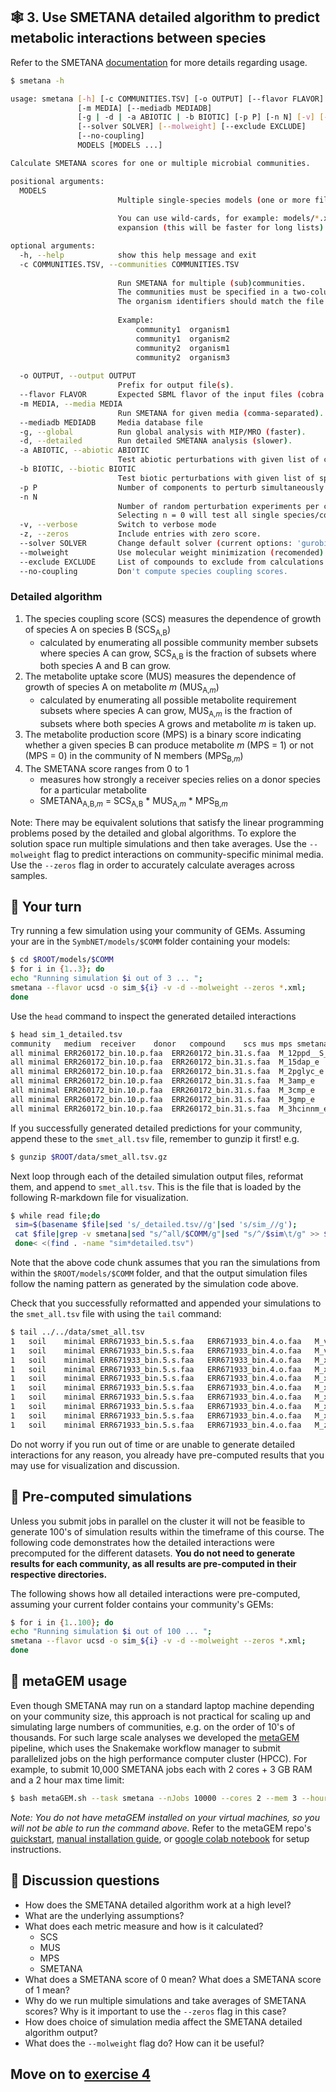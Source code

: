## 🕸️ 3. Use SMETANA detailed algorithm to predict metabolic interactions between species

Refer to the SMETANA [documentation](https://smetana.readthedocs.io/en/latest/usage.html#) for more details regarding usage.

```bash
$ smetana -h

usage: smetana [-h] [-c COMMUNITIES.TSV] [-o OUTPUT] [--flavor FLAVOR]
               [-m MEDIA] [--mediadb MEDIADB]
               [-g | -d | -a ABIOTIC | -b BIOTIC] [-p P] [-n N] [-v] [-z]
               [--solver SOLVER] [--molweight] [--exclude EXCLUDE]
               [--no-coupling]
               MODELS [MODELS ...]

Calculate SMETANA scores for one or multiple microbial communities.

positional arguments:
  MODELS                
                        Multiple single-species models (one or more files).
                        
                        You can use wild-cards, for example: models/*.xml, and optionally protect with quotes to avoid automatic bash
                        expansion (this will be faster for long lists): "models/*.xml". 

optional arguments:
  -h, --help            show this help message and exit
  -c COMMUNITIES.TSV, --communities COMMUNITIES.TSV
                        
                        Run SMETANA for multiple (sub)communities.
                        The communities must be specified in a two-column tab-separated file with community and organism identifiers.
                        The organism identifiers should match the file names in the SBML files (without extension).
                        
                        Example:
                            community1	organism1
                            community1	organism2
                            community2	organism1
                            community2	organism3
                        
  -o OUTPUT, --output OUTPUT
                        Prefix for output file(s).
  --flavor FLAVOR       Expected SBML flavor of the input files (cobra or fbc2).
  -m MEDIA, --media MEDIA
                        Run SMETANA for given media (comma-separated).
  --mediadb MEDIADB     Media database file
  -g, --global          Run global analysis with MIP/MRO (faster).
  -d, --detailed        Run detailed SMETANA analysis (slower).
  -a ABIOTIC, --abiotic ABIOTIC
                        Test abiotic perturbations with given list of compounds.
  -b BIOTIC, --biotic BIOTIC
                        Test biotic perturbations with given list of species.
  -p P                  Number of components to perturb simultaneously (default: 1).
  -n N                  
                        Number of random perturbation experiments per community (default: 1).
                        Selecting n = 0 will test all single species/compound perturbations exactly once.
  -v, --verbose         Switch to verbose mode
  -z, --zeros           Include entries with zero score.
  --solver SOLVER       Change default solver (current options: 'gurobi', 'cplex').
  --molweight           Use molecular weight minimization (recomended).
  --exclude EXCLUDE     List of compounds to exclude from calculations (e.g.: inorganic compounds).
  --no-coupling         Don't compute species coupling scores.
```

### Detailed algorithm

1. The species coupling score (SCS) measures the dependence of growth of species A on species B (SCS<sub>A,B</sub>)
   - calculated by enumerating all possible community member subsets where species A can grow, SCS<sub>A,B</sub> is the fraction of subsets where both species A and B can grow.
2. The metabolite uptake score (MUS) measures the dependence of growth of species A on metabolite *m* (MUS<sub>A,*m*</sub>)
   - calculated by enumerating all possible metabolite requirement subsets where species A can grow, MUS<sub>A,*m*</sub> is the fraction of subsets where both species A grows and metabolite *m* is taken up.
3. The metabolite production score (MPS) is a binary score indicating whether a given species B can produce metabolite *m* (MPS = 1) or not (MPS = 0) in the community of N members (MPS<sub>B,*m*</sub>)
4. The SMETANA score ranges from 0 to 1
   - measures how strongly a receiver species relies on a donor species for a particular metabolite
   - SMETANA<sub>A,B,*m*</sub> = SCS<sub>A,B</sub> * MUS<sub>A,*m*</sub> * MPS<sub>B,*m*</sub>

Note: There may be equivalent solutions that satisfy the linear programming problems posed by the detailed and global algorithms. To explore the solution space run multiple simulations and then take averages. Use the `--molweight` flag to predict interactions on community-specific minimal media. Use the `--zeros` flag in order to accurately calculate averages across samples.

## 🤔 Your turn

Try running a few simulation using your community of GEMs. Assuming your are in the `SymbNET/models/$COMM` folder containing your models:

```bash
$ cd $ROOT/models/$COMM
$ for i in {1..3}; do 
echo "Running simulation $i out of 3 ... "; 
smetana --flavor ucsd -o sim_${i} -v -d --molweight --zeros *.xml;
done
```
Use the `head` command to inspect the generated detailed interactions
```bash
$ head sim_1_detailed.tsv 
community	medium	receiver	donor	compound	scs	mus	mps	smetana
all	minimal	ERR260172_bin.10.p.faa	ERR260172_bin.31.s.faa	M_12ppd__S_e	0.0	0.0	1	0.0
all	minimal	ERR260172_bin.10.p.faa	ERR260172_bin.31.s.faa	M_15dap_e	0.0	0.0	0	0.0
all	minimal	ERR260172_bin.10.p.faa	ERR260172_bin.31.s.faa	M_2pglyc_e	0.0	0.0	0	0.0
all	minimal	ERR260172_bin.10.p.faa	ERR260172_bin.31.s.faa	M_3amp_e	0.0	0.0	0	0.0
all	minimal	ERR260172_bin.10.p.faa	ERR260172_bin.31.s.faa	M_3cmp_e	0.0	0.0	0	0.0
all	minimal	ERR260172_bin.10.p.faa	ERR260172_bin.31.s.faa	M_3gmp_e	0.0	0.0	0	0.0
all	minimal	ERR260172_bin.10.p.faa	ERR260172_bin.31.s.faa	M_3hcinnm_e	0.0	0.0	0	0.0
```

If you successfully generated detailed predictions for your community, append these to the `smet_all.tsv` file, remember to gunzip it first! e.g.

```bash
$ gunzip $ROOT/data/smet_all.tsv.gz
```

Next loop through each of the detailed simulation output files, reformat them, and append to `smet_all.tsv`. This is the file that is loaded by the following R-markdown file for visualization.

```bash
$ while read file;do 
 sim=$(basename $file|sed 's/_detailed.tsv//g'|sed 's/sim_//g');
 cat $file|grep -v smetana|sed "s/^all/$COMM/g"|sed "s/^/$sim\t/g" >> $ROOT/data/smet_all.tsv;
 done< <(find . -name "sim*detailed.tsv")
```

Note that the above code chunk assumes that you ran the simulations from within the `$ROOT/models/$COMM` folder, and that the output simulation files follow the naming pattern as generated by the simulation code above. 

Check that you successfully reformatted and appended your simulations to the `smet_all.tsv` file with using the `tail` command:

```bash
$ tail ../../data/smet_all.tsv
1	soil	minimal	ERR671933_bin.5.s.faa	ERR671933_bin.4.o.faa	M_val__L_e	0.5	0.0	0	0.0
1	soil	minimal	ERR671933_bin.5.s.faa	ERR671933_bin.4.o.faa	M_vanln_e	0.5	0.0	0	0.0
1	soil	minimal	ERR671933_bin.5.s.faa	ERR671933_bin.4.o.faa	M_xan_e	0.5	0.0	0	0.0
1	soil	minimal	ERR671933_bin.5.s.faa	ERR671933_bin.4.o.faa	M_xmp_e	0.5	0.0	0	0.0
1	soil	minimal	ERR671933_bin.5.s.faa	ERR671933_bin.4.o.faa	M_xtsn_e	0.5	0.0	0	0.0
1	soil	minimal	ERR671933_bin.5.s.faa	ERR671933_bin.4.o.faa	M_xyl3_e	0.5	0.0	0	0.0
1	soil	minimal	ERR671933_bin.5.s.faa	ERR671933_bin.4.o.faa	M_xyl__D_e	0.5	0.0	0	0.0
1	soil	minimal	ERR671933_bin.5.s.faa	ERR671933_bin.4.o.faa	M_xylan4_e	0.5	0.0	0	0.0
1	soil	minimal	ERR671933_bin.5.s.faa	ERR671933_bin.4.o.faa	M_xylb_e	0.5	0.0	0	0.0
1	soil	minimal	ERR671933_bin.5.s.faa	ERR671933_bin.4.o.faa	M_zn2_e	0.5	1.0	0	0.0
```

Do not worry if you run out of time or are unable to generate detailed interactions for any reason, you already have pre-computed results that you may use for visualization and discussion.

## 🍌 Pre-computed simulations
Unless you submit jobs in parallel on the cluster it will not be feasible to generate 100's of simulation results within the timeframe of this course. The following code demonstrates how the detailed interactions were precomputed for the different datasets. **You do not need to generate results for each community, as all results are pre-computed in their respective directories.**

The following shows how all detailed interactions were pre-computed, assuming your current folder contains your community's GEMs:
```bash
$ for i in {1..100}; do 
echo "Running simulation $i out of 100 ... "; 
smetana --flavor ucsd -o sim_${i} -v -d --molweight --zeros *.xml;
done
```

## 💎 metaGEM usage

Even though SMETANA may run on a standard laptop machine depending on your community size, this approach is not practical for scaling up and simulating large numbers of communities, e.g. on the order of 10's of thousands. For such large scale analyses we developed the [metaGEM](https://github.com/franciscozorrilla/metaGEM) pipeline, which uses the Snakemake workflow manager to submit parallelized jobs on the high performance computer cluster (HPCC). For example, to submit 10,000 SMETANA jobs each with 2 cores + 3 GB RAM and a 2 hour max time limit:

```bash
$ bash metaGEM.sh --task smetana --nJobs 10000 --cores 2 --mem 3 --hours 2
```

*Note: You do not have metaGEM installed on your virtual machines, so you will not be able to run the command above.* Refer to the metaGEM repo's [quickstart](https://github.com/franciscozorrilla/metaGEM/wiki/Quickstart), [manual installation guide](https://github.com/franciscozorrilla/metaGEM/wiki/Manual-setup), or [google colab notebook](https://colab.research.google.com/drive/1I1S8AoGuJ9Oc2292vqAGTDmZcbnolbuj#scrollTo=awiAaVwSF5Fz) for setup instructions.

## 🦍 Discussion questions

 - How does the SMETANA detailed algorithm work at a high level?
 - What are the underlying assumptions?
 - What does each metric measure and how is it calculated?
    * SCS
    * MUS
    * MPS
    * SMETANA
 - What does a SMETANA score of 0 mean? What does a SMETANA score of 1 mean?
 - Why do we run multiple simulations and take averages of SMETANA scores? Why is it important to use the `--zeros` flag in this case?
 - How does choice of simulation media affect the SMETANA detailed algorithm output?
 - What does the `--molweight` flag do? How can it be useful?

## Move on to [exercise 4](https://github.com/franciscozorrilla/SymbNET/blob/main/scripts/4.plot_smetana_detailed_interactions.md)
